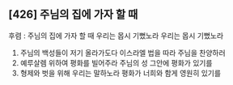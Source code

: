 ## [426] 주님의 집에 가자 할 때

후렴 : 주님의 집에 가자 할 때 우리는 몹시 기뻤노라 우리는 몹시 기뻤노라

1) 주님의 백성들이 저기 올라가도다 이스라엘 법을 따라 주님을 찬양하러
2) 예루살렘 위하여 평화를 빌어주라 주님의 성 그안에 평화가 있기를
3) 형제와 벗을 위해 우리는 말하노라 평화가 너희와 함게 영원히 있기를
